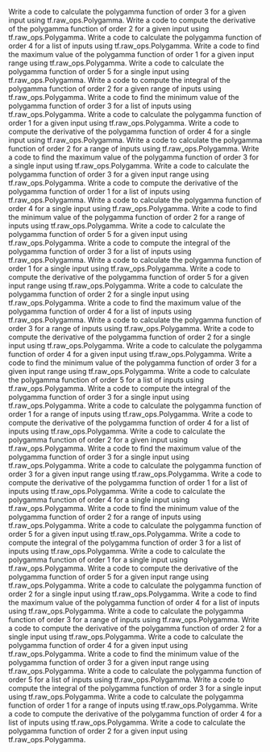 Write a code to calculate the polygamma function of order 3 for a given input using tf.raw_ops.Polygamma.
Write a code to compute the derivative of the polygamma function of order 2 for a given input using tf.raw_ops.Polygamma.
Write a code to calculate the polygamma function of order 4 for a list of inputs using tf.raw_ops.Polygamma.
Write a code to find the maximum value of the polygamma function of order 1 for a given input range using tf.raw_ops.Polygamma.
Write a code to calculate the polygamma function of order 5 for a single input using tf.raw_ops.Polygamma.
Write a code to compute the integral of the polygamma function of order 2 for a given range of inputs using tf.raw_ops.Polygamma.
Write a code to find the minimum value of the polygamma function of order 3 for a list of inputs using tf.raw_ops.Polygamma.
Write a code to calculate the polygamma function of order 1 for a given input using tf.raw_ops.Polygamma.
Write a code to compute the derivative of the polygamma function of order 4 for a single input using tf.raw_ops.Polygamma.
Write a code to calculate the polygamma function of order 2 for a range of inputs using tf.raw_ops.Polygamma.
Write a code to find the maximum value of the polygamma function of order 3 for a single input using tf.raw_ops.Polygamma.
Write a code to calculate the polygamma function of order 3 for a given input range using tf.raw_ops.Polygamma.
Write a code to compute the derivative of the polygamma function of order 1 for a list of inputs using tf.raw_ops.Polygamma.
Write a code to calculate the polygamma function of order 4 for a single input using tf.raw_ops.Polygamma.
Write a code to find the minimum value of the polygamma function of order 2 for a range of inputs using tf.raw_ops.Polygamma.
Write a code to calculate the polygamma function of order 5 for a given input using tf.raw_ops.Polygamma.
Write a code to compute the integral of the polygamma function of order 3 for a list of inputs using tf.raw_ops.Polygamma.
Write a code to calculate the polygamma function of order 1 for a single input using tf.raw_ops.Polygamma.
Write a code to compute the derivative of the polygamma function of order 5 for a given input range using tf.raw_ops.Polygamma.
Write a code to calculate the polygamma function of order 2 for a single input using tf.raw_ops.Polygamma.
Write a code to find the maximum value of the polygamma function of order 4 for a list of inputs using tf.raw_ops.Polygamma.
Write a code to calculate the polygamma function of order 3 for a range of inputs using tf.raw_ops.Polygamma.
Write a code to compute the derivative of the polygamma function of order 2 for a single input using tf.raw_ops.Polygamma.
Write a code to calculate the polygamma function of order 4 for a given input using tf.raw_ops.Polygamma.
Write a code to find the minimum value of the polygamma function of order 3 for a given input range using tf.raw_ops.Polygamma.
Write a code to calculate the polygamma function of order 5 for a list of inputs using tf.raw_ops.Polygamma.
Write a code to compute the integral of the polygamma function of order 3 for a single input using tf.raw_ops.Polygamma.
Write a code to calculate the polygamma function of order 1 for a range of inputs using tf.raw_ops.Polygamma.
Write a code to compute the derivative of the polygamma function of order 4 for a list of inputs using tf.raw_ops.Polygamma.
Write a code to calculate the polygamma function of order 2 for a given input using tf.raw_ops.Polygamma.
Write a code to find the maximum value of the polygamma function of order 3 for a single input using tf.raw_ops.Polygamma.
Write a code to calculate the polygamma function of order 3 for a given input range using tf.raw_ops.Polygamma.
Write a code to compute the derivative of the polygamma function of order 1 for a list of inputs using tf.raw_ops.Polygamma.
Write a code to calculate the polygamma function of order 4 for a single input using tf.raw_ops.Polygamma.
Write a code to find the minimum value of the polygamma function of order 2 for a range of inputs using tf.raw_ops.Polygamma.
Write a code to calculate the polygamma function of order 5 for a given input using tf.raw_ops.Polygamma.
Write a code to compute the integral of the polygamma function of order 3 for a list of inputs using tf.raw_ops.Polygamma.
Write a code to calculate the polygamma function of order 1 for a single input using tf.raw_ops.Polygamma.
Write a code to compute the derivative of the polygamma function of order 5 for a given input range using tf.raw_ops.Polygamma.
Write a code to calculate the polygamma function of order 2 for a single input using tf.raw_ops.Polygamma.
Write a code to find the maximum value of the polygamma function of order 4 for a list of inputs using tf.raw_ops.Polygamma.
Write a code to calculate the polygamma function of order 3 for a range of inputs using tf.raw_ops.Polygamma.
Write a code to compute the derivative of the polygamma function of order 2 for a single input using tf.raw_ops.Polygamma.
Write a code to calculate the polygamma function of order 4 for a given input using tf.raw_ops.Polygamma.
Write a code to find the minimum value of the polygamma function of order 3 for a given input range using tf.raw_ops.Polygamma.
Write a code to calculate the polygamma function of order 5 for a list of inputs using tf.raw_ops.Polygamma.
Write a code to compute the integral of the polygamma function of order 3 for a single input using tf.raw_ops.Polygamma.
Write a code to calculate the polygamma function of order 1 for a range of inputs using tf.raw_ops.Polygamma.
Write a code to compute the derivative of the polygamma function of order 4 for a list of inputs using tf.raw_ops.Polygamma.
Write a code to calculate the polygamma function of order 2 for a given input using tf.raw_ops.Polygamma.